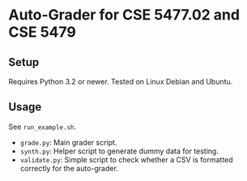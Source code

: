 # Auto-Grader for CSE 5477.02 and CSE 5479

## Setup

Requires Python 3.2 or newer. Tested on Linux Debian and Ubuntu.

## Usage

See `run_example.sh`.

* `grade.py`: Main grader script.
* `synth.py`: Helper script to generate dummy data for testing.
* `validate.py`: Simple script to check whether a CSV is formatted correctly for the auto-grader.
